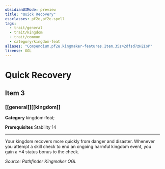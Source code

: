 ```yaml
---
obsidianUIMode: preview
title: "Quick Recovery"
cssclasses: pf2e,pf2e-spell
tags:
  - trait/general
  - trait/kingdom
  - trait/common
  - category/kingdom-feat
aliases: "Compendium.pf2e.kingmaker-features.Item.35z42dfsd7zHZIoP"
license: OGL
---
```

# Quick Recovery
## Item 3
### [[general]][[kingdom]]

**Category** kingdom-feat; 



**Prerequisites** Stability 14
* * *
Your kingdom recovers more quickly from danger and disaster. Whenever you attempt a skill check to end an ongoing harmful kingdom event, you gain a +4 status bonus to the check.

*Source: Pathfinder Kingmaker*
*OGL*
